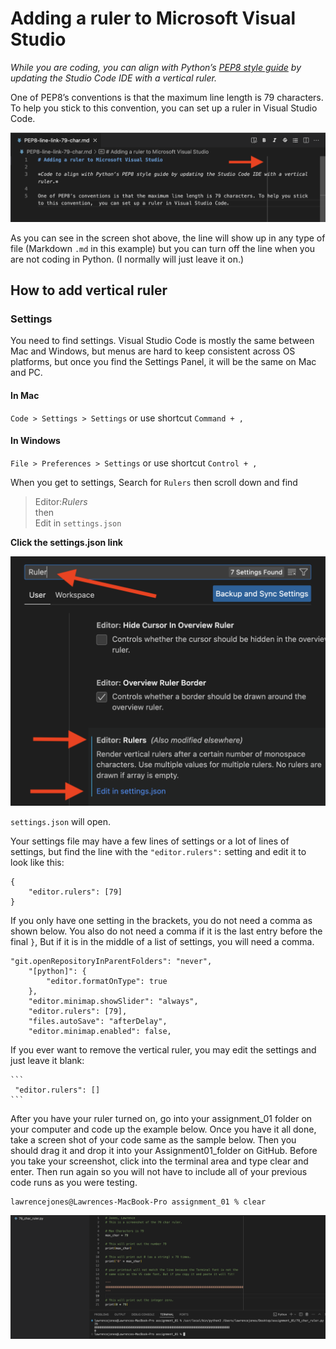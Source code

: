 # Adding a ruler to Microsoft Visual Studio

*While you are coding, you can align with Python’s [PEP8 style guide](https://peps.python.org/pep-0008/#maximum-line-length) by updating the Studio Code IDE with a vertical ruler.*

One of PEP8’s conventions is that the maximum line length is 79 characters. To help you stick to this convention,  you can set up a ruler in Visual Studio Code.

![79 char line](ruler-example.png)

As you can see in the screen shot above, the line will show up in any type of file (Markdown `.md` in this example) but you can turn off the line when you are not coding in Python. (I normally will just leave it on.)

## How to add vertical ruler

### Settings

You need to find settings. Visual Studio Code is mostly the same between Mac and Windows, but menus are hard to keep consistent across OS platforms, but once you find the Settings Panel, it will be the same on Mac and PC.

#### In Mac

`Code > Settings > Settings` or use shortcut `Command + ,`

#### In Windows

`File > Preferences > Settings` or use shortcut `Control + ,`

When you get to settings, Search for `Rulers` then scroll down and find 

>Editor:*Rulers*  
then    
Edit in `settings.json`

**Click the settings.json link**

![Search Rulers](search-rulers.png)

`settings.json` will open.

Your settings file may have a few lines of settings or a lot of lines of settings, but find the line with the `"editor.rulers":` setting and edit it to look like this:

```
{
    "editor.rulers": [79]
}
```

If you only have one setting in the brackets, you do not need a comma as shown below. You also do not need a comma if it is the last entry before the final `}`, But if it is in the middle of a list of settings, you will need a comma.

```
"git.openRepositoryInParentFolders": "never",
    "[python]": {
        "editor.formatOnType": true
    },
    "editor.minimap.showSlider": "always",
    "editor.rulers": [79],
    "files.autoSave": "afterDelay",
    "editor.minimap.enabled": false,
```

If you ever want to remove the vertical ruler, you may edit the settings and just leave it blank:

    ```
     "editor.rulers": []
    ```

After you have your ruler turned on, go into your assignment_01 folder on your computer and code up the example below. Once you have it all done, take a screen shot of your code same as the sample below. Then you should drag it and drop it into your Assignment01_folder on GitHub. Before you take your screenshot, click into the terminal area and type clear and enter. Then run again so you will not have to include all of your previous code runs as you were testing.

```
lawrencejones@Lawrences-MacBook-Pro assignment_01 % clear
```

![code example](79_char_ruler_example.png)
